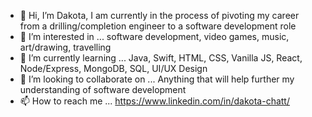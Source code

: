 - 👋 Hi, I’m Dakota, I am currently in the process of pivoting my career from a drilling/completion engineer to a software development role
- 👀 I’m interested in ... software development, video games, music, art/drawing, travelling
- 🌱 I’m currently learning ... Java, Swift, HTML, CSS, Vanilla JS, React, Node/Express, MongoDB, SQL, UI/UX Design
- 💞️ I’m looking to collaborate on ... Anything that will help further my understanding of software development
- 📫 How to reach me ... https://www.linkedin.com/in/dakota-chatt/
